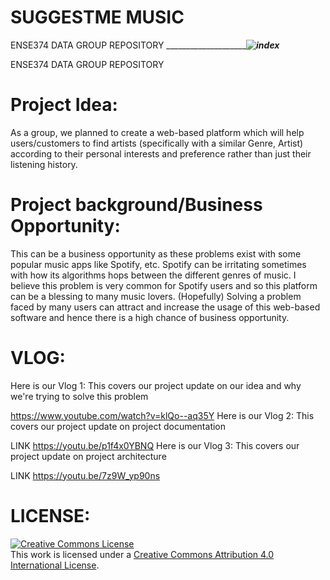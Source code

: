 # SUGGESTME MUSIC



ENSE374 DATA GROUP REPOSITORY 
_____________________________![index](https://user-images.githubusercontent.com/99140805/204164702-2a5be74c-0258-4b0f-873a-daa4da863a2e.jpg)_________


ENSE374 DATA GROUP REPOSITORY 

# Project Idea:
As a group, we planned to create a web-based platform which will help users/customers to find artists (specifically with a similar Genre, Artist) according to their personal interests and preference rather than just their listening history.
# Project background/Business Opportunity:

This can be a business opportunity as these problems exist with some popular music apps like Spotify, etc. Spotify can be irritating sometimes with how its algorithms hops between the different genres of music. I believe this problem is very common for Spotify users and so this platform can be a blessing to many music lovers. (Hopefully) Solving a problem faced by many users can attract and increase the usage of this web-based software and hence there is a high chance of business opportunity.
# VLOG:

Here is our Vlog 1: This covers our project update on our idea and why we're trying to solve this problem

https://www.youtube.com/watch?v=klQo--aq35Y
Here is our Vlog 2: This covers our project update on project documentation

LINK https://youtu.be/p1f4x0YBNQ
Here is our Vlog 3: This covers our project update on project architecture

LINK https://youtu.be/7z9W_yp90ns

# LICENSE:


<a rel="license" href="http://creativecommons.org/licenses/by/4.0/"><img alt="Creative Commons License" style="border-width:0" src="https://i.creativecommons.org/l/by/4.0/88x31.png" /></a><br />This work is licensed under a <a rel="license" href="http://creativecommons.org/licenses/by/4.0/">Creative Commons Attribution 4.0 International License</a>.
